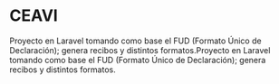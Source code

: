 # CEAVI
Proyecto en Laravel tomando como base el FUD (Formato Único de Declaración); genera recibos y distintos formatos.Proyecto en Laravel tomando como base el FUD (Formato Único de Declaración); genera recibos y distintos formatos.
